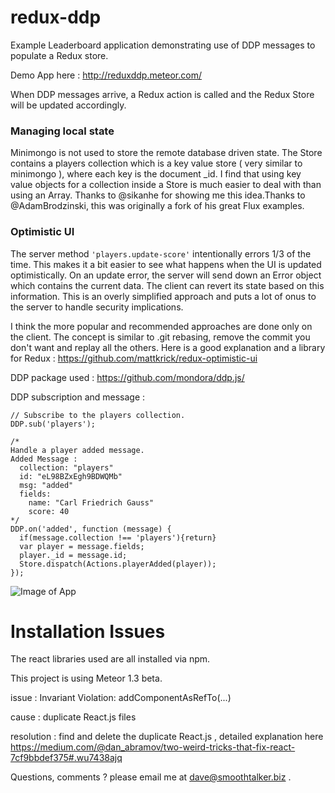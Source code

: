 # redux-ddp

Example Leaderboard application demonstrating use of DDP messages to populate a Redux store.

Demo App here : http://reduxddp.meteor.com/

When DDP messages arrive, a Redux action is called and the Redux Store will
be updated accordingly.

### Managing local state
Minimongo is not used to store the remote database driven state.  The Store contains a players collection which is a key value store ( very similar to minimongo ), where each key is the document _id.  I find that using key value objects for a collection inside a Store is much easier to deal with than using an Array.  Thanks to @sikanhe for showing me this idea.Thanks to @AdamBrodzinski, this was originally a fork of his great Flux examples.

### Optimistic UI
The server method `'players.update-score'` intentionally errors 1/3 of the time.  This makes it a bit easier to see what happens when the UI is updated optimistically.
On an update error, the server will send down an Error object which contains the current data. The client can revert its state based on this information.  This is an overly simplified approach and puts a lot of onus to the server to handle security implications.

I think the more popular and recommended approaches are done only on the client.  The concept is similar to .git rebasing, remove the commit you don't want and replay all the others.  Here is a good explanation and a library for Redux :
https://github.com/mattkrick/redux-optimistic-ui


DDP package used : https://github.com/mondora/ddp.js/

DDP subscription and message :
```
// Subscribe to the players collection.
DDP.sub('players');

/*
Handle a player added message.
Added Message :
  collection: "players"
  id: "eL98BZxEgh9BDWQMb"
  msg: "added"
  fields:
    name: "Carl Friedrich Gauss"
    score: 40
*/
DDP.on('added', function (message) {
  if(message.collection !== 'players'){return}
  var player = message.fields;
  player._id = message.id;
  Store.dispatch(Actions.playerAdded(player));
});
```

![Image of App](https://cloud.githubusercontent.com/assets/1656829/12219193/2b2d3b68-b6ed-11e5-9072-9eb3e6144fd1.png)




# Installation Issues
The react libraries used are all installed via npm.

This project is using Meteor 1.3 beta.

issue : Invariant Violation: addComponentAsRefTo(...)

cause : duplicate React.js files

resolution : find and delete the duplicate React.js , detailed explanation here
https://medium.com/@dan_abramov/two-weird-tricks-that-fix-react-7cf9bbdef375#.wu7438ajq

Questions, comments ? please email me at dave@smoothtalker.biz .
